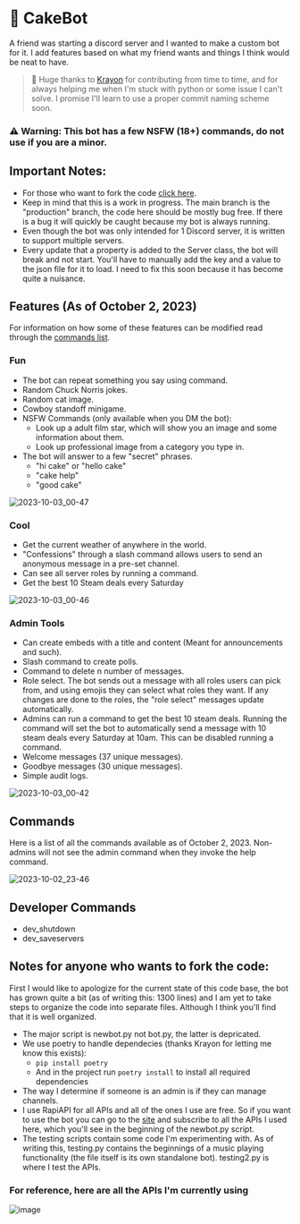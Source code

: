 # 🍰 CakeBot
A friend was starting a discord server and I wanted to make a custom bot for it. I add features based on what my friend wants and things I think would be neat to have.  
> 🙏 Huge thanks to [Krayon](https://github.com/lcsabi) for contributing from time to time, and for always helping me when I'm stuck with python or some issue I can't solve. I promise I'll learn to use a proper commit naming scheme soon.
### ⚠️ Warning: This bot has a few NSFW (18+) commands, do not use if you are a minor.  

## Important Notes:
- For those who want to fork the code [click here](https://github.com/holypeachy/cakebot#for-reference-here-are-all-the-apis-im-currently-using).
- Keep in mind that this is a work in progress. The main branch is the "production" branch, the code here should be mostly bug free. If there is a bug it will quickly be caught because my bot is always running.  
- Even though the bot was only intended for 1 Discord server, it is written to support multiple servers.
- Every update that a property is added to the Server class, the bot will break and not start. You'll have to manually add the key and a value to the json file for it to load. I need to fix this soon because it has become quite a nuisance.

## Features (As of October 2, 2023)
For information on how some of these features can be modified read through the [commands list](https://github.com/holypeachy/cakebot#commands).
### Fun
- The bot can repeat something you say using command.
- Random Chuck Norris jokes.
- Random cat image.
- Cowboy standoff minigame.
- NSFW Commands (only available when you DM the bot):
  - Look up a adult film star, which will show you an image and some information about them.
  - Look up professional image from a category you type in.
- The bot will answer to a few "secret" phrases.
  - "hi cake" or "hello cake"
  - "cake help"
  - "good cake"

![2023-10-03_00-47](https://github.com/holypeachy/cakebot/assets/89674775/b35f1961-0202-4291-b326-cc2bea0144f2)

### Cool
- Get the current weather of anywhere in the world.
- "Confessions" through a slash command allows users to send an anonymous message in a pre-set channel.
- Can see all server roles by running a command.
- Get the best 10 Steam deals every Saturday

![2023-10-03_00-46](https://github.com/holypeachy/cakebot/assets/89674775/032476ec-5eb8-433e-924b-b885604122f6)

### Admin Tools
- Can create embeds with a title and content (Meant for announcements and such).
- Slash command to create polls.
- Command to delete n number of messages.
- Role select. The bot sends out a message with all roles users can pick from, and using emojis they can select what roles they want. If any changes are done to the roles, the "role select" messages update automatically.
- Admins can run a command to get the best 10 steam deals. Running the command will set the bot to automatically send a message with 10 steam deals every Saturday at 10am. This can be disabled running a command.
- Welcome messages (37 unique messages).
- Goodbye messages (30 unique messages).
- Simple audit logs.

![2023-10-03_00-42](https://github.com/holypeachy/cakebot/assets/89674775/f74f7618-6bc3-42fd-a47f-2e5ae7a30426)

## Commands
Here is a list of all the commands available as of October 2, 2023. Non-admins will not see the admin command when they invoke the help command.
  
![2023-10-02_23-46](https://github.com/holypeachy/cakebot/assets/89674775/e018555e-a304-419d-a10f-075e25f8bf87)

## Developer Commands
- dev_shutdown
- dev_saveservers

## Notes for anyone who wants to fork the code:
First I would like to apologize for the current state of this code base, the bot has grown quite a bit (as of writing this: 1300 lines) and I am yet to take steps to organize the code into separate files. Although I think you'll find that it is well organized.
- The major script is newbot.py not bot.py, the latter is depricated.
- We use poetry to handle dependecies (thanks Krayon for letting me know this exists):
  - ```pip install poetry```
  - And in the project run ```poetry install``` to install all required dependencies
- The way I determine if someone is an admin is if they can manage channels.
- I use RapiAPI for all APIs and all of the ones I use are free. So if you want to use the bot you can go to the [site](https://rapidapi.com/) and subscribe to all the APIs I used here, which you'll see in the beginning of the newbot.py script.
- The testing scripts contain some code I'm experimenting with. As of writing this, testing.py contains the beginnings of a music playing functionality (the file itself is its own standalone bot). testing2.py is where I test the APIs.

### For reference, here are all the APIs I'm currently using
![image](https://github.com/holypeachy/cakebot/assets/89674775/1e9c0204-8320-437f-a30f-48b72c486199)
